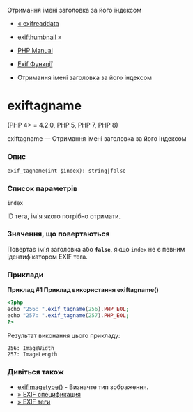 Отримання імені заголовка за його індексом

-   [« exifreaddata](function.exif-read-data.html)
    
-   [exifthumbnail »](function.exif-thumbnail.html)
    
-   [PHP Manual](index.html)
    
-   [Exif Функції](ref.exif.html)
    
-   Отримання імені заголовка за його індексом
    

# exiftagname

(PHP 4> = 4.2.0, PHP 5, PHP 7, PHP 8)

exiftagname — Отримання імені заголовка за його індексом

### Опис

```methodsynopsis
exif_tagname(int $index): string|false
```

### Список параметрів

`index`

ID тега, ім'я якого потрібно отримати.

### Значення, що повертаються

Повертає ім'я заголовка або **`false`**, якщо `index` не є певним ідентифікатором EXIF ​​тега.

### Приклади

**Приклад #1 Приклад використання **exiftagname()****

```php
<?php
echo "256: ".exif_tagname(256).PHP_EOL;
echo "257: ".exif_tagname(257).PHP_EOL;
?>
```

Результат виконання цього прикладу:

```
256: ImageWidth
257: ImageLength
```

### Дивіться також

-   [exifimagetype()](function.exif-imagetype.html) - Визначте тип зображення.
-   [» EXIF спецификация](http://exif.org/Exif2-2.PDF)
-   [» EXIF теги](http://www.sno.phy.queensu.ca/~phil/exiftool/TagNames/EXIF.html)